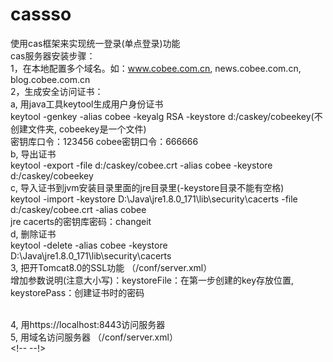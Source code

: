 # cassso
使用cas框架来实现统一登录(单点登录)功能 <br>
cas服务器安装步骤：<br>
1，在本地配置多个域名。如：www.cobee.com.cn, news.cobee.com.cn, blog.cobee.com.cn <br>
2，生成安全访问证书： <br>
    a, 用java工具keytool生成用户身份证书 <br>
    keytool -genkey -alias cobee -keyalg RSA -keystore d:/caskey/cobeekey(不创建文件夹, cobeekey是一个文件) <br>
    密钥库口令：123456    cobee密钥口令：666666 <br>
    b, 导出证书 <br>
    keytool -export -file d:/caskey/cobee.crt -alias cobee -keystore d:/caskey/cobeekey <br>
    c, 导入证书到jvm安装目录里面的jre目录里(-keystore目录不能有空格) <br>
    keytool -import -keystore D:\Java\jre1.8.0_171\lib\security\cacerts -file d:/caskey/cobee.crt -alias cobee <br>
    jre cacerts的密钥库密码：changeit<br>
    d, 删除证书<br>
    keytool -delete -alias cobee -keystore D:\Java\jre1.8.0_171\lib\security\cacerts<br>
3, 把开Tomcat8.0的SSL功能 （/conf/server.xml）<br>
    增加参数说明(注意大小写)：keystoreFile：在第一步创建的key存放位置, keystorePass：创建证书时的密码 <br>
    <Connector port="8443" protocol="org.apache.coyote.http11.Http11NioProtocol"
           maxThreads="150" SSLEnabled="true" scheme="https" secure="true"
           clientAuth="false" sslProtocol="TLS" keystoreFile="d:/caskey/cobeekey" keystorePass="123456" /> <br>

4, 用https://localhost:8443访问服务器 <br>
5, 用域名访问服务器 （/conf/server.xml）<br>
    <!--
    <Host name="www.cobee.com.cn"  appBase="webapps"
                unpackWARs="true" autoDeploy="true">
    --!>